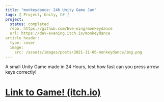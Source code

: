 ```yaml
---
title: "monkeydance: 24h Unity Game Jam"
tags: [ Project, Unity, C# ]
project:
  status: completed
  repo: https://github.com/Eve-ning/monkeydance
  url: https://dev-evening.itch.io/monkeydance
article_header:
  type: cover
  image:
    src: /assets/images/posts/2021-11-06-monkeydance/img.png
---
```


A small Unity Game made in 24 Hours, test how fast can you press arrow keys
correctly!

<!--more-->

# [Link to Game! (itch.io)](https://dev-evening.itch.io/monkeydance)
